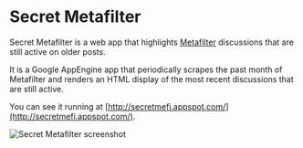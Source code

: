 # Secret Metafilter

Secret Metafilter is a web app that highlights
[Metafilter](http://metafilter.com/) discussions that are still active
on older posts.

It is a Google AppEngine app that periodically scrapes the past month
of Metafilter and renders an HTML display of the most recent
discussions that are still active.

You can see it running at
[http://secretmefi.appspot.com/](http://secretmefi.appspot.com/).

![Secret Metafilter screenshot](https://github.com/wiseman/secretmetafilter/raw/master/secretmefi.png
"Secret Metafilter screenshot")
